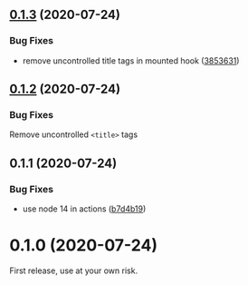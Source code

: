 ## [0.1.3](https://github.com/egoist/vue-head/compare/v0.1.2...v0.1.3) (2020-07-24)


### Bug Fixes

* remove uncontrolled title tags in mounted hook ([3853631](https://github.com/egoist/vue-head/commit/3853631eccd027842b5817a07324dc9e53e1f4b4))



## [0.1.2](https://github.com/egoist/vue-head/compare/v0.1.1...v0.1.2) (2020-07-24)

### Bug Fixes

Remove uncontrolled `<title>` tags

## 0.1.1 (2020-07-24)


### Bug Fixes

* use node 14 in actions ([b7d4b19](https://github.com/egoist/vue-head/commit/b7d4b197099e40b470f82a60be04810231d461c4))



# 0.1.0 (2020-07-24)


First release, use at your own risk.
